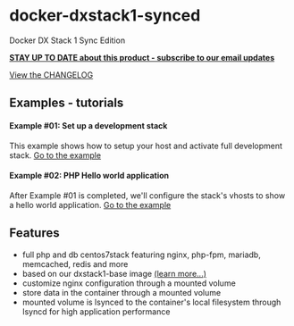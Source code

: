 # docker-dxstack1-synced
Docker DX Stack 1 Sync Edition

**[STAY UP TO DATE about this product - subscribe to our email updates](http://eepurl.com/caYXEH)**

[View the CHANGELOG](doc/changelog.md)

## Examples - tutorials

#### Example #01: Set up a development stack

This example shows how to setup your host and activate  full development stack. 
[Go to the example](doc/examples/01-devstacksetup.md)

#### Example #02: PHP Hello world application

After Example #01 is completed, we'll configure the stack's vhosts to show a hello world application. 
[Go to the example](doc/examples/02-helloworld.md)

## Features

* full php and db  centos7stack featuring nginx, php-fpm, mariadb, memcached, redis and more
* based on our dxstack1-base image [(learn more...)](https://github.com/24HOURSMEDIA/docker-dxstack1-base)
* customize nginx configuration through a mounted volume
* store data in the container through a mounted volume
* mounted volume is lsynced to the container's local filesystem through lsyncd for high application performance

